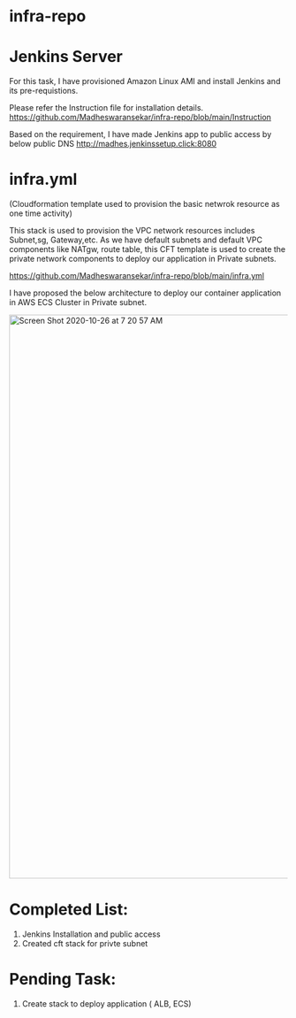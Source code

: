# infra-repo

# Jenkins Server

For this task, I have provisioned Amazon Linux AMI and install Jenkins and its pre-requistions. 

Please refer the Instruction file for installation details.
https://github.com/Madheswaransekar/infra-repo/blob/main/Instruction

Based on the requirement, I have made Jenkins app to public access by below public DNS
http://madhes.jenkinssetup.click:8080

# infra.yml
(Cloudformation template used to provision the basic netwrok resource as one time activity)

This stack is used to provision the VPC network resources includes Subnet,sg, Gateway,etc. As we have default subnets and default VPC components like NATgw, route table, this CFT template is used to create the private network components to deploy our application in Private subnets.

https://github.com/Madheswaransekar/infra-repo/blob/main/infra.yml

I have proposed the below architecture to deploy our container application in AWS ECS Cluster in Private subnet.

<img width="1020" alt="Screen Shot 2020-10-26 at 7 20 57 AM" src="https://user-images.githubusercontent.com/72896901/97167083-9c33c280-175c-11eb-9287-beb7d46840dc.png">

# Completed List:
1. Jenkins Installation and public access
2. Created cft stack for privte subnet

# Pending Task:
1. Create stack to deploy application ( ALB, ECS)
